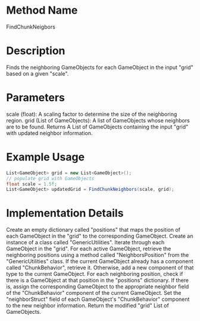 # Method Name
FindChunkNeigbors

# Description
Finds the neighboring GameObjects for each GameObject in the input "grid" based on a given "scale".

# Parameters
scale (float): A scaling factor to determine the size of the neighboring region.
grid (List of GameObjects): A list of GameObjects whose neighbors are to be found.
Returns
A List of GameObjects containing the input "grid" with updated neighbor information.

# Example Usage
```C#
List<GameObject> grid = new List<GameObject>();
// populate grid with GameObjects
float scale = 1.5f;
List<GameObject> updatedGrid = FindChunkNeighbors(scale, grid);
```
# Implementation Details
Create an empty dictionary called "positions" that maps the position of each GameObject in the "grid" to the corresponding GameObject.
Create an instance of a class called "GenericUtilities".
Iterate through each GameObject in the "grid".
For each active GameObject, retrieve the neighboring positions using a method called "NeighborsPosition" from the "GenericUtilities" class.
If the current GameObject already has a component called "ChunkBehavior", retrieve it. Otherwise, add a new component of that type to the current GameObject.
For each neighboring position, check if there is a GameObject at that position in the "positions" dictionary. If there is, assign the corresponding GameObject to the appropriate neighbor field of the "ChunkBehavior" component of the current GameObject.
Set the "neighborStruct" field of each GameObject's "ChunkBehavior" component to the new neighbor information.
Return the modified "grid" List of GameObjects.